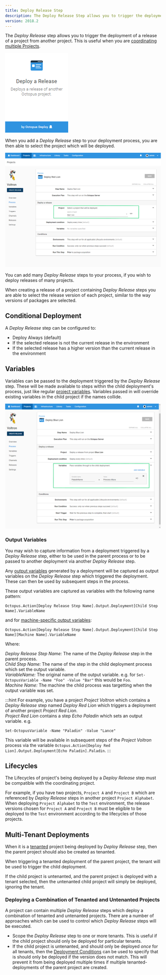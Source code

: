 ```yaml
---
title: Deploy Release Step 
description: The Deploy Release Step allows you to trigger the deployment of a Release of a Project from another Project 
version: 2018.2 
---
```


The _Deploy Release_ step allows you to trigger the deployment of a release of a project from another project.  This is useful when you are [coordinating multiple Projects](index.md).

![Deploy Release Step Card](deploy-release-card.png "width=500")

When you add a _Deploy Release_ step to your deployment process, you are then able to select the project which will be deployed.

![Deploy Release Select Project](deploy-release-step-select-project.png "width=500")

You can add many _Deploy Release_ steps to your process, if you wish to deploy releases of many projects.

When creating a release of a project containing _Deploy Release_ steps you are able to select the release version of each project, similar to the way versions of packages are selected.  

## Conditional Deployment 

A _Deploy Release_ step can be configured to:

- Deploy Always (default)
- If the selected release is not the current release in the environment
- If the selected release has a higher version than the current release in the environment

## Variables

Variables can be passed to the deployment triggered by the _Deploy Release_ step. These will be made available to steps within the child deployment's process, just like regular [project variables](/docs/deployment-process/variables/index.md).  Variables passed in will override existing variables in the child project if the names collide.

![Deploy Release Variables](deploy-release-step-variables.png "width=500")

### Output Variables

You may wish to capture information from a deployment triggered by a _Deploy Release_ step, either to be used in the parent process or to be passed to another deployment via another _Deploy Release_ step.

Any [output variables](/docs/deployment-process/variables/output-variables.md) generated by a deployment will be captured as output variables on the _Deploy Release_ step which triggered the deployment.  These can then be used by subsequent steps in the process. 

These output variables are captured as variables with the following name pattern:

```
Octopus.Action[Deploy Release Step Name].Output.Deployment[Child Step Name].VariableName
```

and for [machine-specific output variables](/docs/deployment-process/variables/output-variables.md#Outputvariables-Outputfrommultiplemachines):

```
Octopus.Action[Deploy Release Step Name].Output.Deployment[Child Step Name][Machine Name].VariableName
```

Where:

*Deploy Release Step Name:* The name of the _Deploy Release_ step in the parent process.    
*Child Step Name:* The name of the step in the child deployment process which set the output variable.   
*VariableName:* The original name of the output variable. e.g. for `Set-OctopusVariable -Name "Foo" -Value "Bar"` this would be `Foo`.   
*Machine Name:* The machine the child process was targetting when the output variable was set.   

:::hint
For example, you have a project _Project Voltron_ which contains a _Deploy Release_ step named _Deploy Red Lion_ which triggers a deployment of another project _Project Red Lion_.  
_Project Red Lion_ contains a step _Echo Paladin_ which sets an output variable. e.g. 

```
Set-OctopusVariable -Name "Paladin" -Value "Lance"
```

This variable will be available in subsequent steps of the _Project Voltron_ process via the variable `Octopus.Action[Deploy Red Lion].Output.Deployment[Echo Paladin].Paladin`. 
:::

## Lifecycles

The Lifecycles of project's being deployed by a _Deploy Release_ step must be compatible with the coordinating project.

For example, if you have two projects, `Project A` and `Project B` which are referenced by _Deploy Release_ steps in another project `Project Alphabet`. When deploying `Project Alphabet` to the `Test` environment, the release versions chosen for `Project A` and `Project B` must be eligible to be deployed to the `Test` environment according to the lifecycles of those projects. 

## Multi-Tenant Deployments

When it is a [tenanted](/docs/deployment-patterns/multi-tenant-deployments/multi-tenant-deployment-guide/index.md) project being deployed by _Deploy Release_ step, then the parent project should also be created as tenanted.

When triggering a tenanted deployment of the parent project, the tenant will be used to trigger the child deployment.

If the child project is untenanted, and the parent project is deployed with a tenant selected, then the untenanted child project will simply be deployed, ignoring the tenant.

### Deploying a Combination of Tenanted and Untenanted Projects

A project can contain multiple _Deploy Release_ steps which deploy a combination of tenanted and untenanted projects. There are a number of approaches which can be used to control which _Deploy Release_ steps will be executed.   

- Scope the _Deploy Release_  step to one or more tenants.  This is useful if the child project should only be deployed for particular tenants.  
- If the child project is untenanted, and should only be deployed _once_ for all tenants, then the [Deployment Conditions](#conditional-deployment) can be used to specify that is should only be deployed if the version does not match.  This will prevent it from being deployed multiple times if multiple tenanted-deployments of the parent project are created. 
